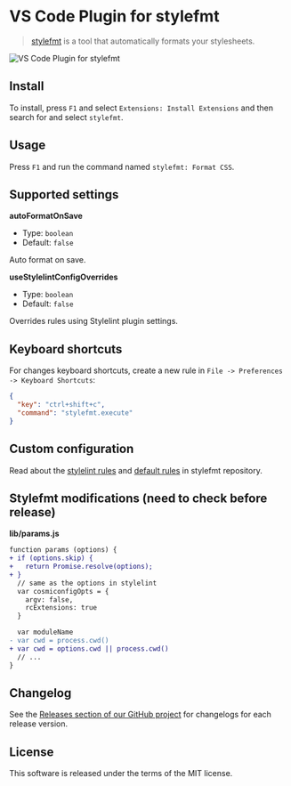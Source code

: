 # VS Code Plugin for stylefmt

> [stylefmt](https://github.com/morishitter/stylefmt) is a tool that automatically formats your stylesheets.

![VS Code Plugin for stylefmt](https://cloud.githubusercontent.com/assets/7034281/16056620/f7442b8c-327e-11e6-9400-b59085d4abef.gif)

## Install

To install, press `F1` and select `Extensions: Install Extensions` and then search for and select `stylefmt`.

## Usage

Press `F1` and run the command named `stylefmt: Format CSS`.

## Supported settings

**autoFormatOnSave**

  * Type: `boolean`
  * Default: `false`

Auto format on save.

**useStylelintConfigOverrides**

  * Type: `boolean`
  * Default: `false`

Overrides rules using Stylelint plugin settings.

## Keyboard shortcuts

For changes keyboard shortcuts, create a new rule in `File -> Preferences -> Keyboard Shortcuts`:

```json
{
  "key": "ctrl+shift+c",
  "command": "stylefmt.execute"
}
```

## Custom configuration

Read about the [stylelint rules](https://github.com/morishitter/stylefmt#stylelint-rules-that-stylefmt-can-handle) and [default rules](https://github.com/morishitter/stylefmt#default-formatting-rules-without-stylelint-config-file) in stylefmt repository.

## Stylefmt modifications (need to check before release)

**lib/params.js**

```diff
function params (options) {
+ if (options.skip) {
+   return Promise.resolve(options);
+ }
  // same as the options in stylelint
  var cosmiconfigOpts = {
    argv: false,
    rcExtensions: true
  }

  var moduleName
- var cwd = process.cwd()
+ var cwd = options.cwd || process.cwd()
  // ...
}
```

## Changelog

See the [Releases section of our GitHub project](https://github.com/mrmlnc/vscode-stylefmt/releases) for changelogs for each release version.

## License

This software is released under the terms of the MIT license.
